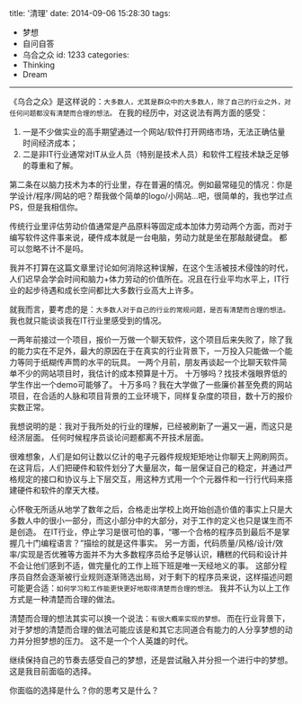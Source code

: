 title: '清理'
date: 2014-09-06 15:28:30
tags:
  - 梦想
  - 自问自答
  - 乌合之众
id: 1233
categories:
  - Thinking
  - Dream
---
《乌合之众》是这样说的：`大多数人，尤其是群众中的大多数人，除了自己的行业之外，对任何问题都没有清楚而合理的想法。`
在我的经历中，对这说法有两方面的感受：

1. 一是不少做实业的高手期望通过一个网站/软件打开网络市场，无法正确估量时间经济成本；
2. 二是非IT行业通常对IT从业人员（特别是技术人员）和软件工程技术缺乏足够的尊重和了解。

<!--more-->

第二条在以脑力技术为本的行业里，存在普遍的情况。例如最常碰见的情况：你是学设计/程序/网站的吧？帮我做个简单的logo/小网站...吧，很简单的，我也学过点PS，但是我相信你。

传统行业里评估劳动价值通常是产品原料等固定成本加体力劳动两个方面，而对于编写软件这件事来说，硬件成本就是一台电脑，劳动力就是坐在那敲敲键盘。
都可以忽略不计不是吗。

我并不打算在这篇文章里讨论如何消除这种误解，在这个生活被技术侵蚀的时代，人们迟早会学会时间和脑力+体力劳动的价值所在。况且在行业平均水平上，IT行业的起步待遇和成长空间都比大多数行业高大上许多。

就我而言，要考虑的是：`大多数人对于自己的行业的常规问题，是否有清楚而合理的想法。`
我也就只能谈谈我在IT行业里感受到的情况。

一两年前接过一个项目，报价一万做一个聊天软件，这个项目后来失败了，除了我的能力实在不足外，最大的原因在于在真实的行业背景下，一万投入只能做一个能力等同于纸糊传声筒的水平的玩具。
一两个月前，朋友再谈起一个比聊天软件简单不少的网站项目时，我估计的成本预算是十万。
十万够吗？找技术强眼界低的学生作出一个demo可能够了。
十万多吗？我在大学做了一些廉价甚至免费的网站项目，在合适的人脉和项目背景的工业环境下，同样复杂度的项目，数十万的报价实数正常。

我想说明的是：我对于我所处的行业的理解，已经被刷新了一遍又一遍，而这只是经济层面。
任何时候程序员谈论问题都离不开技术层面。

很难想象，人们是如何让数以亿计的电子元器件规规矩矩地让你聊天上网刷网页。
在这背后，人们把硬件和软件划分了大量层次，每一层保证自己的稳定，并通过严格规定的接口和协议与上下层交互，用这种方式用一个个元器件和一行行代码来搭建硬件和软件的摩天大楼。

心怀敬无所适从地学了数年之后，合格走出学校上岗开始创造价值的事实上只是大多数人中的很小一部分，而这小部分中的大部分，对于工作的定义也只是谋生而不是创造。
在IT行业，停止学习是很可怕的事，“哪一个合格的程序员到最后不是掌握几十门编程语言？”描绘的就是这件事实。
另一方面，代码质量/风格/设计/效率/实现是否优雅等方面并不为大多数程序员给予足够认识，糟糕的代码和设计并不会让他们感到不适，做完量化的工作上班下班是唯一天经地义的事。
这部分程序员自然会逐渐被行业规则逐渐筛选出局，对于剩下的程序员来说，这样描述问题可能更合适：`如何学习和工作能更快更好地取得清楚而合理的想法。`
我并不认为以上工作方式是一种清楚而合理的做法。

清楚而合理的想法其实可以换一个说法：`有很大概率实现的梦想。`
而在行业背景下，对于梦想的清楚而合理的做法可能应该是和其它志同道合有能力的人分享梦想的动力并分担梦想的压力。
这不是一个个人英雄的时代。

继续保持自己的节奏去感受自己的梦想，还是尝试融入并分担一个进行中的梦想。
这是我目前面临的选择。

你面临的选择是什么？你的思考又是什么？
